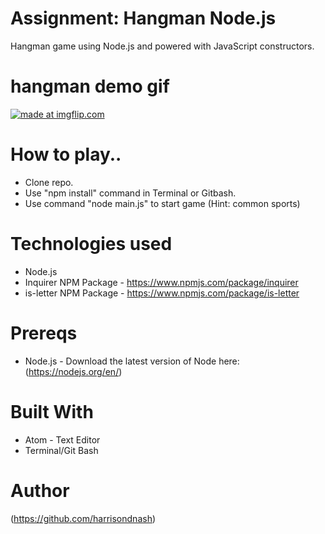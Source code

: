# Assignment: Hangman Node.js
Hangman game using Node.js and powered with JavaScript constructors.

# hangman demo gif
<a href="https://imgflip.com/gif/1z94ze"><img src="https://i.imgflip.com/1z94ze.gif" title="made at imgflip.com"/></a>

# How to play..
- Clone repo.
- Use "npm install" command in Terminal or Gitbash.
- Use command "node main.js" to start game (Hint: common sports)

# Technologies used
- Node.js
- Inquirer NPM Package - https://www.npmjs.com/package/inquirer
- is-letter NPM Package - https://www.npmjs.com/package/is-letter

# Prereqs
- Node.js - Download the latest version of Node here: (https://nodejs.org/en/)

# Built With
- Atom - Text Editor
- Terminal/Git Bash

# Author
(https://github.com/harrisondnash)









